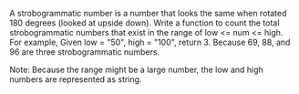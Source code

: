 A strobogrammatic number is a number that looks the same when rotated 180 degrees (looked at upside down).
Write a function to count the total strobogrammatic numbers that exist in the range of low <= num <= high.
For example,
Given low = "50", high = "100", return 3. Because 69, 88, and 96 are three strobogrammatic numbers.


Note:
Because the range might be a large number, the low and high numbers are represented as string.
